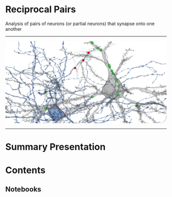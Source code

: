 # Reciprocal Pairs
Analysis of pairs of neurons (or partial neurons) that synapse onto one another

***

![a reciprocal pair of neurons that synapse onto one another](reciprocal_pair_top.png "reciprocal pair of neurons that synapse onto one another")

***

# Summary Presentation

# Contents

## Notebooks


